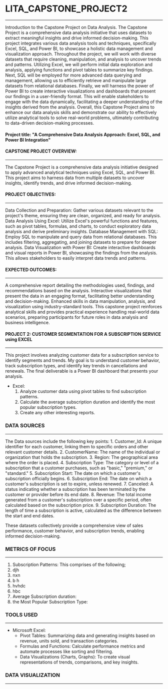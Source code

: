 # LITA_CAPSTONE_PROJECT2
------------------
Introduction to the Capstone Project on Data Analysis. The Capstone Project is a comprehensive data analysis initiative that uses datasets to extract meaningful insights and drive informed decision-making. This project integrates various data analysis tools and techniques, specifically Excel, SQL, and Power BI, to showcase a holistic data management and visualization approach.
Throughout the project, we will work with diverse datasets that require cleaning, manipulation, and analysis to uncover trends and patterns. Utilizing Excel, we will perform initial data exploration and analysis, applying functions and pivot tables to summarize key findings. Next, SQL will be employed for more advanced data querying and management, allowing us to efficiently retrieve and manipulate large datasets from relational databases.
Finally, we will harness the power of Power BI to create interactive visualizations and dashboards that present our findings in a user-friendly format. This will enable stakeholders to engage with the data dynamically, facilitating a deeper understanding of the insights derived from the analysis. Overall, this Capstone Project aims to enhance our data analysis skills and demonstrate our ability to effectively utilize analytical tools to solve real-world problems, ultimately contributing to data-driven decision-making processes.

#### Project title: "A Comprehensive Data Analysis Approach: Excel, SQL, and Power BI Integration"


#### CAPSTONE PROJECT OVERVIEW:
----------------------
The Capstone Project is a comprehensive data analysis initiative designed to apply advanced analytical techniques using Excel, SQL, and Power BI. This project aims to harness data from multiple datasets to uncover insights, identify trends, and drive informed decision-making.

#### PROJECT OBJECTIVES:
---------------------
Data Collection and Preparation: Gather various datasets relevant to the project's theme, ensuring they are clean, organized, and ready for analysis.
Data Analysis Using Excel: Utilize Excel's powerful functions and features, such as pivot tables, formulas, and charts, to conduct exploratory data analysis and derive preliminary insights.
Database Management with SQL: Employ SQL to manipulate and query data from relational databases. This includes filtering, aggregating, and joining datasets to prepare for deeper analysis.
Data Visualization with Power BI: Create interactive dashboards and visual reports in Power BI, showcasing the findings from the analysis. This allows stakeholders to easily interpret data trends and patterns.


#### EXPECTED OUTCOMES:
---------------------
A comprehensive report detailing the methodologies used, findings, and recommendations based on the analysis. Interactive visualizations that present the data in an engaging format, facilitating better understanding and decision-making. Enhanced skills in data manipulation, analysis, and visualization using industry-standard tools.
This capstone project reinforces analytical skills and provides practical experience handling real-world data scenarios, preparing participants for future roles in data analysis and business intelligence.

#### PROJECT 2: CUSTOMER SEGMENTATION FOR A SUBSCRIPTION SERVICE using EXCEL
-----------------
This project involves analyzing customer data for a subscription service to identify segments and trends. My goal is to understand customer behavior, track subscription types,  and identify key trends in cancellations and renewals. The final deliverable is a Power BI dashboard that presents your analysis.

   - Excel:
     1. Analyze customer data using pivot tables to find subscription patterns.
     2. Calculate the average subscription duration and identify the most popular subscription types.
     3. Create any other interesting reports.

### DATA SOURCES
----------------
The Data sources include the following key points:
    1. Customer_Id: A unique identifier for each customer, linking them to specific orders and other relevant customer details.
    2. CustomerName: The name of the individual or organization that holds the subscription.
    3. Region: The geographical area where the order is placed.
    4. Subscription Type: The category or level of a subscription that a customer purchases, such as "basic," "premium," or "standard."
    5. Subscription Start: The date on which a customer's subscription officially begins.
    6. Subscription End: The date on which a customer's subscription is set to expire, unless renewed.
    7. Canceled: A status indicating whether a subscription has been terminated by the customer or provider before its end date.
    8. Revenue: The total income generated from a customer's subscription over a specific period, often calculated based on the subscription price.
    9. Subscription Duration: The length of time a subscription is active, calculated as the difference between the start and end dates.

These datasets collectively provide a comprehensive view of sales performance, customer behavior, and subscription trends, enabling informed decision-making.


### METRICS OF FOCUS
-------------------------
   1. Subscription Patterns: This comprises of the following;
   2. djh
   3. nxn
   4. b h
   5. hvhdc
   6. hbc
   7. Average Subscription duration:
   8. the Most Popular Subscription Type:

### TOOLS USED
----------------------
 - Microsoft Excel: 
    - Pivot Tables: Summarizing data and generating insights based on revenue, units sold, and transaction categories.
    - Formulas and Functions: Calculate performance metrics and automate processes like sorting and filtering.
    - Data Visualizations (Charts, Graphs): To create visual representations of trends, comparisons, and key insights. 


### DATA VISUALIZATION
--------------------------


    
    
     

